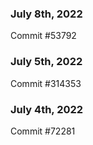 ### July 8th, 2022

Commit #53792

### July 5th, 2022

Commit #314353


### July 4th, 2022

Commit #72281
